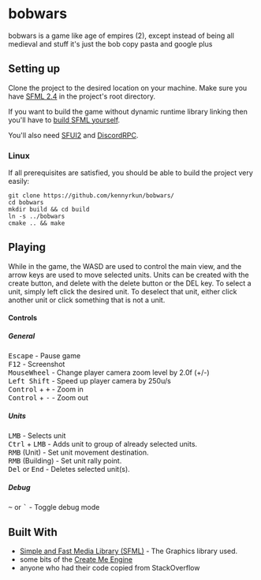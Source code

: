 # bobwars
bobwars is a game like age of empires (2), except instead of being all medieval and stuff it's just the bob copy pasta and google plus

## Setting up
Clone the project to the desired location on your machine.
Make sure you have [SFML 2.4](http://www.sfml-dev.org/download/sfml/2.4.2/) in the project's root directory.

If you want to build the game without dynamic runtime library linking then you'll have to [build SFML yourself](http://en.sfml-dev.org/forums/index.php?topic=8158.msg54553#msg54553).

You'll also need [SFUI2](https://github.com/kennyrkun/SFUI/tree/SFUI2) and [DiscordRPC](https://github.com/discordapp/discord-rpc).

### Linux
If all prerequisites are satisfied, you should be able to build the project very easily:
```
git clone https://github.com/kennyrkun/bobwars/
cd bobwars
mkdir build && cd build
ln -s ../bobwars
cmake .. && make
```

## Playing
While in the game, the WASD are used to control the main view, and the arrow keys are used to move selected units. Units can be created with the create button, and delete with the delete button or the DEL key. To select a unit, simply left click the desired unit. To deselect that unit, either click another unit or click something that is not a unit. 

#### Controls

##### General
<kbd>Escape</kbd> - Pause game<br>
<kbd>F12</kbd> - Screenshot<br>
<kbd>MouseWheel</kbd> - Change player camera zoom level by 2.0f (+/-)<br>
<kbd>Left Shift</kbd> - Speed up player camera by 250u/s<br>
<kbd>Control</kbd> + <kbd>+</kbd> - Zoom in<br>
<kbd>Control</kbd> + <kbd>-</kbd> - Zoom out<br>

##### Units
<kbd>LMB</kbd> - Selects unit<br>
<kbd>Ctrl</kbd> + <kbd>LMB</kbd> - Adds unit to group of already selected units.<br>
<kbd>RMB</kbd> (Unit) - Set unit movement destination.<br>
<kbd>RMB</kbd> (Building) - Set unit rally point.<br>
<kbd>Del</kbd> or <kbd>End</kbd> - Deletes selected unit(s).<br>

##### Debug
<kbd>~</kbd> or <kbd>`</kbd> - Toggle debug mode<br>

## Built With
* [Simple and Fast Media Library (SFML)](http://www.sfml-dev.org) - The Graphics library used.
* some bits of the [Create Me Engine](https://github.com/roglew/CreateMeEngine)
* anyone who had their code copied from StackOverflow
